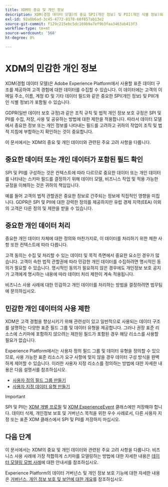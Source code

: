 ```yaml
---
title: XDM의 중요 및 개인 정보
description: XDM(경험 데이터 모델)의 중요 SPI(개인 정보) 및 PII(개인 식별 정보)와 관련된 주요 고려 사항에 대해 알아봅니다.
exl-id: 92a8b6ad-3c45-4772-8178-60f857ab13e2
source-git-commit: f129c215ebc5dc169b9a7ef9b3faa3463ab413f3
workflow-type: tm+mt
source-wordcount: '568'
ht-degree: 0%

---
```


# XDM의 민감한 개인 정보

XDM(경험 데이터 모델)은 Adobe Experience Platform에서 사용할 표준 데이터 구조를 제공하여 고객 경험에 대한 데이터를 수집할 수 있습니다. 이 데이터에는 고객의 이메일 주소, 이름, 계정 ID 및 기타 데이터 필드와 같은 중요한 SPI(개인 정보) 및 PII(개인 식별 정보)가 포함될 수 있습니다.

GDPR(일반 데이터 보호 규정)과 같은 조직 규칙 및 법적 개인 정보 보호 규정은 SPI 및 PII를 수집, 저장, 사용 및 공유하는 방법에 대한 제한을 적용합니다. 따라서 데이터 모델에서 중요한 정보 또는 개인 정보를 나타내는 필드를 고려하고 귀하의 작업이 조직 및 법적 지침에 부합하는지 확인하는 것이 중요합니다.

이 문서에서는 XDM의 중요 및 개인 데이터와 관련된 주요 고려 사항을 다룹니다.

## 중요한 데이터 또는 개인 데이터가 포함된 필드 확인

SPI 및 PII를 구성하는 것은 컨텍스트에 따라 다르므로 중요한 데이터 또는 개인 데이터를 나타내는 스키마 필드를 결정하기 위해 데이터 모델, 비즈니스 작업 및 적용 가능한 규정을 이해하는 것은 귀하의 책임입니다.

예를 들어 고객의 법적 관할권은 중요한 정보로 간주되는 정보에 직접적인 영향을 미칩니다. GDPR은 SPI 및 PII에 대한 강력한 정의를 제공하지만 유럽 경제 지역(EEA) 이외의 고객은 다른 정의 및 제한을 받을 수 있습니다.

## 중요한 개인 데이터 처리

중요한 개인 데이터 자체에 대한 정의와 마찬가지로, 이 데이터를 처리하기 위한 제한 사항 또한 컨텍스트에 따라 다릅니다.

고객 동의는 수집 및 처리할 수 있는 데이터 및 목적 측면에서 중요한 요소인 경우가 많습니다. 고객이 속한 법적 관할권에 따라 민감한 개인 데이터를 수집하려면 명시적인 동의가 필요할 수 있습니다. 명시적인 동의가 필요하지 않은 경우에도 개인정보 보호 공지가 고객에게 명시하는 내용에 따라 데이터 처리 제한이 계속 적용됩니다.

비즈니스 사용 사례에 대한 민감하고 개인 데이터를 처리하는 방법을 결정하려면 법무팀에 문의하십시오.

## 민감한 개인 데이터의 사용 제한

XDM은 고객 경험을 향상시키기 위해 관련성이 있고 일반적으로 사용되는 데이터 구조를 설명하는 다양한 표준 필드 그룹 및 데이터 유형을 제공합니다. 그러나 권장 표준 리소스에 스키마에 포함하지 않으려는 제한된 필드가 포함된 경우 해당 리소스를 사용할 필요가 없습니다.

Experience Platform에서는 사용자 정의 필드 그룹 및 데이터 유형을 정의할 수 있으므로, 사용 가능한 표준 리소스가 요구 사항에 맞지 않을 경우 데이터 구성 방식을 완벽하게 제어할 수 있습니다. 이러한 사용자 지정 리소스를 정의하는 방법에 대한 자세한 내용은 다음 설명서를 참조하십시오.

* [사용자 정의 필드 그룹 만들기](../ui/resources/field-groups.md#create)
* [사용자 지정 데이터 유형 만들기](../ui/resources/data-types.md#create)

<!-- (To include once features are available)
* Marking fields as sensitive
* Remove fields from standard field groups pre-ingestion
* Deprecate fields post-ingestion
-->

>[!IMPORTANT]
>
>SPI 및 PII는 [XDM 개별 프로필](../classes/individual-profile.md) 및 [XDM ExperienceEvent](../classes/experienceevent.md) 클래스에만 저장해야 합니다. 데이터 삭제, 개인정보 보호 및 거버넌스 목적을 위한 우수 사례로서, 다른 사용자 지정 또는 표준 XDM 클래스에서 SPI 및 PII를 저장하지 마십시오.

## 다음 단계

이 문서에서는 XDM의 중요 및 개인 데이터와 관련된 주요 고려 사항을 다룹니다. 비즈니스 사용 사례에 가장 적합하게 스키마를 모델링하는 방법에 대한 자세한 내용은 [데이터 모델링 모범 사례](./best-practices.md)에 대한 안내서를 참조하십시오.

Experience Platform의 데이터 거버넌스 및 개인 정보 보호 기능에 대한 자세한 내용은 [거버넌스, 개인 정보 보호 및 보안에 대한 개요](../../landing/governance-privacy-security/overview.md)를 참조하십시오.
